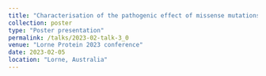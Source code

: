 ```yaml
---
title: "Characterisation of the pathogenic effect of missense mutations in proteins via machine learning"
collection: poster
type: "Poster presentation"
permalink: /talks/2023-02-talk-3_0
venue: "Lorne Protein 2023 conference"
date: 2023-02-05
location: "Lorne, Australia"
---
```



